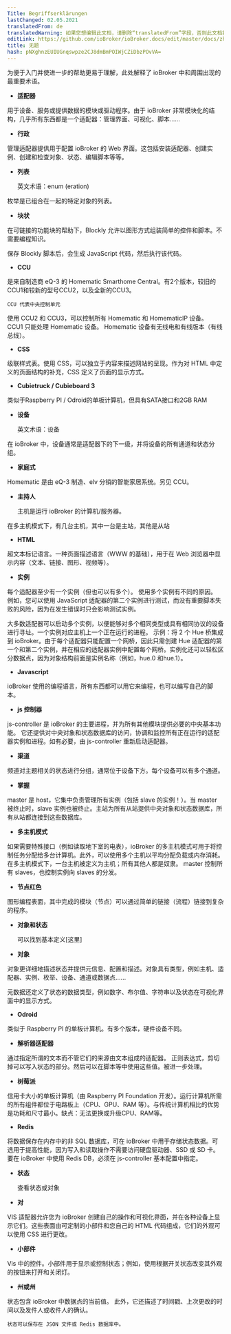 ```yaml
---
Title: Begriffserklärungen
lastChanged: 02.05.2021
translatedFrom: de
translatedWarning: 如果您想编辑此文档，请删除“translatedFrom”字段，否则此文档将再次自动翻译
editLink: https://github.com/ioBroker/ioBroker.docs/edit/master/docs/zh-cn/basics/glossary.md
title: 无题
hash: pNXghnzEUIUGnqswpze2CJ8dmBmPOIWjCZiDbzPOvVA=
---
```

为便于入门并使进一步的帮助更易于理解，此处解释了 ioBroker 中和周围出现的最重要术语。

* **适配器**

用于设备、服务或提供数据的模块或驱动程序。由于 ioBroker 非常模块化的结构，几乎所有东西都是一个适配器：管理界面、可视化、脚本……

* **行政**

管理适配器提供用于配置 ioBroker 的 Web 界面。这包括安装适配器、创建实例、创建和检查对象、状态、编辑脚本等等。

* **列表**

    英文术语：enum (eration)

枚举是已组合在一起的特定对象的列表。

* **块状**

在可链接的功能块的帮助下，Blockly 允许以图形方式组装简单的控件和脚本。不需要编程知识。

保存 Blockly 脚本后，会生成 JavaScript 代码，然后执行该代码。

* **CCU**

是来自制造商 eQ-3 的 Homematic Smarthome Central。有2个版本，较旧的CCU1和较新的型号CCU2，以及全新的CCU3。

    CCU 代表中央控制单元

使用 CCU2 和 CCU3，可以控制所有 Homematic 和 HomematicIP 设备。 CCU1 只能处理 Homematic 设备。
Homematic 设备有无线电和有线版本（有线总线）。

* **CSS**

级联样式表。使用 CSS，可以独立于内容来描述网站的呈现。作为对 HTML 中定义的页面结构的补充，CSS 定义了页面的显示方式。

* **Cubietruck / Cubieboard 3**

类似于Raspberry PI / Odroid的单板计算机，但具有SATA接口和2GB RAM

* **设备**

    英文术语：设备

在 ioBroker 中，设备通常是适配器下的下一级，并将设备的所有通道和状态分组。

* **家庭式**

Homematic 是由 eQ-3 制造、elv 分销的智能家居系统。另见 CCU。

* **主持人**

    主机是运行 ioBroker 的计算机/服务器。

在多主机模式下，有几台主机，其中一台是主站，其他是从站

* **HTML**

超文本标记语言。一种页面描述语言（WWW 的基础），用于在 Web 浏览器中显示内容（文本、链接、图形、视频等）。

* **实例**

每个适配器至少有一个实例（但也可以有多个）。
使用多个实例有不同的原因。
例如，您可以使用 JavaScript 适配器的第二个实例进行测试，而没有重要脚本失败的风险，因为在发生错误时只会影响测试实例。

大多数适配器可以启动多个实例，以便能够对多个相同类型或具有相同协议的设备进行寻址。一个实例对应主机上一个正在运行的进程。
示例：将 2 个 Hue 桥集成到 ioBroker。由于每个适配器只能配置一个网桥，因此只需创建 Hue 适配器的第一个和第二个实例，并在相应的适配器实例中配置每个网桥。实例化还可以轻松区分数据点，因为对象结构前面是实例名称（例如，hue.0 和hue.1）。

* **Javascript**

ioBroker 使用的编程语言，所有东西都可以用它来编程，也可以编写自己的脚本。

* **js 控制器**

js-controller 是 ioBroker 的主要进程，并为所有其他模块提供必要的中央基本功能。
它还提供对中央对象和状态数据库的访问，协调和监控所有正在运行的适配器实例和进程。如有必要，由 js-controller 重新启动适配器。

* **渠道**

频道对主题相关的状态进行分组，通常位于设备下方。每个设备可以有多个通道。

* **掌握**

master 是 host，它集中负责管理所有实例（包括 slave 的实例！）。当 master 被终止时，slave 实例也被终止。主站为所有从站提供中央对象和状态数据库，所有从站都连接到这些数据库。

* **多主机模式**

如果需要特殊接口（例如读取地下室的电表），ioBroker 的多主机模式可用于将控制任务分配给多台计算机。此外，可以使用多个主机以平均分配负载或内存消耗。在多主机模式下，一台主机被定义为主机；所有其他人都是奴隶。 master 控制所有 slaves，也控制实例向 slaves 的分发。

* **节点红色**

图形编程表面，其中完成的模块（节点）可以通过简单的链接（流程）链接到复杂的程序。

* **对象和状态**

    可以找到基本定义[这里]

* **对象**

对象更详细地描述状态并提供元信息、配置和描述。对象具有类型，例如主机、适配器、实例、枚举、设备、通道或数据点......

元数据还定义了状态的数据类型，例如数字、布尔值、字符串以及状态在可视化界面中的显示方式。

* **Odroid**

类似于 Raspberry PI 的单板计算机。有多个版本，硬件设备不同。

* **解析器适配器**

通过指定所谓的文本而不管它们的来源由文本组成的适配器。
正则表达式，剪切掉可以写入状态的部分。然后可以在脚本等中使用这些值。被进一步处理。

* **树莓派**

信用卡大小的单板计算机（由 Raspberry PI Foundation 开发）。运行计算机所需的所有组件都位于电路板上（CPU、GPU、RAM 等）。与传统计算机相比的优势是功耗和尺寸最小。缺点：无法更换或升级CPU、RAM等。

* **Redis**

将数据保存在内存中的非 SQL 数据库，可在 ioBroker 中用于存储状态数据。可选用于提高性能，因为写入和读取操作不需要访问硬盘驱动器、SSD 或 SD 卡。要在 ioBroker 中使用 Redis DB，必须在 js-controller 基本配置中指定。

* **状态**

    查看状态或对象

* **对**

VIS 适配器允许您为 ioBroker 创建自己的操作和可视化界面，并在各种设备上显示它们。这些表面由可定制的小部件和您自己的 HTML 代码组成，它们的外观可以使用 CSS 进行更改。

* **小部件**

Vis 中的控件。小部件用于显示或控制状态；例如，使用根据开关状态改变其外观的按钮来打开和关闭灯。

* **州或州**

状态包含 ioBroker 中数据点的当前值。
此外，它还描述了时间戳、上次更改的时间以及发件人或收件人的确认。

    状态可以保存在 JSON 文件或 Redis 数据库中。

[hier]: https://github.com/ioBroker/ioBroker.docs/blob/master/docs/en/dev/objectsschema.md
